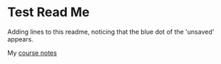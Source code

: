 # Test Read Me


Adding lines to this readme,
noticing that the blue dot of the 'unsaved' appears.

My [course notes](./notes.txt)
